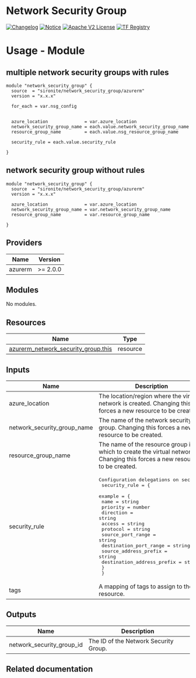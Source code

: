 <!-- BEGIN_TF_DOCS -->
 # Network Security Group
[![Changelog](https://img.shields.io/badge/changelog-release-green.svg)](https://github.com/sironite/terraform-azurerm-network_security_group/releases) [![Notice](https://img.shields.io/badge/notice-copyright-yellow.svg)](NOTICE) [![Apache V2 License](https://img.shields.io/badge/license-Apache%20V2-orange.svg)](LICENSE) [![TF Registry](https://img.shields.io/badge/terraform-registry-blue.svg)](https://registry.terraform.io/providers/hashicorp/azurerm/latest/docs/resources/network_security_group)

# Usage - Module

## multiple network security groups with rules
```hcl
module "network_security_group" {
  source  = "sironite/network_security_group/azurerm"
  version = "x.x.x"

  for_each = var.nsg_config


  azure_location              = var.azure_location
  network_security_group_name = each.value.network_security_group_name
  resource_group_name         = each.value.nsg_resource_group_name

  security_rule = each.value.security_rule

}
```

## network security group without rules
```hcl
module "network_security_group" {
  source  = "sironite/network_security_group/azurerm"
  version = "x.x.x"

  azure_location              = var.azure_location
  network_security_group_name = var.network_security_group_name
  resource_group_name         = var.resource_group_name

}
```

## Providers

| Name | Version |
|------|---------|
| azurerm | >= 2.0.0 |

## Modules

No modules.

## Resources

| Name | Type |
|------|------|
| [azurerm_network_security_group.this](https://registry.terraform.io/providers/hashicorp/azurerm/latest/docs/resources/network_security_group) | resource |

## Inputs

| Name | Description | Type | Required |
|------|-------------|------|:--------:|
| azure\_location | The location/region where the virtual network is created. Changing this forces a new resource to be created. | `string` | yes |
| network\_security\_group\_name | The name of the network security group. Changing this forces a new resource to be created. | `string` | yes |
| resource\_group\_name | The name of the resource group in which to create the virtual network. Changing this forces a new resource to be created. | `string` | yes |
| security\_rule | <pre>Configuration delegations on security<br>  security_rule = {<br>    example = {<br>      name                       = string<br>      priority                   = number<br>      direction                  = string<br>      access                     = string<br>      protocol                   = string<br>      source_port_range          = string<br>      destination_port_range     = string<br>      source_address_prefix      = string<br>      destination_address_prefix = string<br>    }<br>  }</pre> | `map(any)` | no |
| tags | A mapping of tags to assign to the resource. | `map(any)` | no |

## Outputs

| Name | Description |
|------|-------------|
| network\_security\_group\_id | The ID of the Network Security Group. |

## Related documentation
<!-- END_TF_DOCS -->